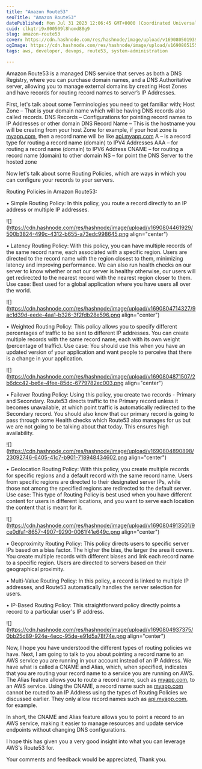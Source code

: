 ```yaml
---
title: "Amazon Route53"
seoTitle: "Amazon Route53"
datePublished: Mon Jul 31 2023 12:06:45 GMT+0000 (Coordinated Universal Time)
cuid: clkqtri9x000509l8homd88g9
slug: amazon-route53
cover: https://cdn.hashnode.com/res/hashnode/image/upload/v1690805019397/2d638eb7-eb73-48fe-a4b6-422094f40b41.png
ogImage: https://cdn.hashnode.com/res/hashnode/image/upload/v1690805155252/eb67ab19-5c67-4658-81bd-163f74cc3fdc.png
tags: aws, developer, devops, route53, system-administration

---
```


Amazon Route53 is a managed DNS service that serves as both a DNS Registry, where you can purchase domain names, and a DNS Authoritative server, allowing you to manage external domains by creating Host Zones and have records for routing record names to server’s IP Addresses.

First, let's talk about some Terminologies you need to get familiar with; Host Zone – That is your domain name which will be having DNS records also called records. DNS Records – Configurations for pointing record names to IP Addresses or other domain DNS Record Name – This is the hostname you will be creating from your host Zone for example, if your host zone is [myapp.com](http://myapp.com), then a record name will be like [api.myapp.com](http://api.myapp.com) A – is a record type for routing a record name (domain) to IPV4 Addresses AAA – for routing a record name (domain) to IPV6 Address CNAME – for routing a record name (domain) to other domain NS – for point the DNS Server to the hosted zone

Now let's talk about some Routing Policies, which are ways in which you can configure your records to your servers.

Routing Policies in Amazon Route53:

• Simple Routing Policy: In this policy, you route a record directly to an IP address or multiple IP addresses.

![](https://cdn.hashnode.com/res/hashnode/image/upload/v1690804461929/500b3824-499c-4312-b655-a73edc998645.png align="center")

• Latency Routing Policy: With this policy, you can have multiple records of the same record name, each associated with a specific region. Users are directed to the record name with the region closest to them, minimizing latency and improving performance. We can also run health checks on our server to know whether or not our server is healthy otherwise, our users will get redirected to the nearest record with the nearest region closer to them. Use case: Best used for a global application where you have users all over the world.

![](https://cdn.hashnode.com/res/hashnode/image/upload/v1690804714327/9ac1d39d-eede-4aa1-b326-3f2fdb28e596.png align="center")

• Weighted Routing Policy: This policy allows you to specify different percentages of traffic to be sent to different IP addresses. You can create multiple records with the same record name, each with its own weight (percentage of traffic). Use case: You should use this when you have an updated version of your application and want people to perceive that there is a change in your application.

![](https://cdn.hashnode.com/res/hashnode/image/upload/v1690804871507/2b6dcc42-be6e-4fee-85dc-6779782ec003.png align="center")

• Failover Routing Policy: Using this policy, you create two records - Primary and Secondary. Route53 directs traffic to the Primary record unless it becomes unavailable, at which point traffic is automatically redirected to the Secondary record. You should also know that our primary record is going to pass through some Health checks which Route53 also manages for us but we are not going to be talking about that today. This ensures high availability.

![](https://cdn.hashnode.com/res/hashnode/image/upload/v1690804890898/23092746-6405-41c7-b901-718948434602.png align="center")

• Geolocation Routing Policy: With this policy, you create multiple records for specific regions and a default record with the same record name. Users from specific regions are directed to their designated server IPs, while those not among the specified regions are redirected to the default server. Use case: This type of Routing Policy is best used when you have different content for users in different locations, and you want to serve each location the content that is meant for it.

![](https://cdn.hashnode.com/res/hashnode/image/upload/v1690804913501/9ce0dfa1-8657-4907-9290-0061f41e649c.png align="center")

• Geoproximity Routing Policy: This policy directs users to specific server IPs based on a bias factor. The higher the bias, the larger the area it covers. You create multiple records with different biases and link each record name to a specific region. Users are directed to servers based on their geographical proximity.

• Multi-Value Routing Policy: In this policy, a record is linked to multiple IP addresses, and Route53 automatically handles the server selection for users.

• IP-Based Routing Policy: This straightforward policy directly points a record to a particular user's IP address.

![](https://cdn.hashnode.com/res/hashnode/image/upload/v1690804937375/0bb25d89-924e-4ecc-95de-e91d5a78f74e.png align="center")

Now, I hope you have understood the different types of routing policies we have. Next, I am going to talk to you about pointing a record name to an AWS service you are running in your account instead of an IP Address. We have what is called a CNAME and Alias, which, when specified, indicates that you are routing your record name to a service you are running on AWS. The Alias feature allows you to route a record name, such as [myapp.com](http://myapp.com), to an AWS service. Using the CNAME, a record name such as [myapp.com](http://myapp.com) cannot be routed to an IP Address using the types of Routing Policies we discussed earlier. They only allow record names such as [api.myapp.com](http://api.myapp.com), for example.

In short, the CNAME and Alias feature allows you to point a record to an AWS service, making it easier to manage resources and update service endpoints without changing DNS configurations.

I hope this has given you a very good insight into what you can leverage AWS's Route53 for.

Your comments and feedback would be appreciated, Thank you.